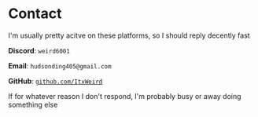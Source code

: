 # Contact

I'm usually pretty acitve on these platforms, so I should reply decently fast

**Discord**: `weird6001`

**Email**: `hudsonding405@gmail.com`

**GitHub**: [`github.com/ItxWeird`](https://github.com/ItxWeird)

If for whatever reason I don't respond, I'm probably busy or away doing something else

